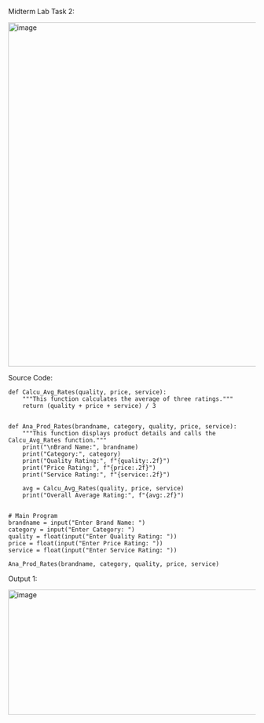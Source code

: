 Midterm Lab Task 2:



<img width="669" height="701" alt="image" src="https://github.com/user-attachments/assets/e08e5004-1db3-41fd-a2e7-d66f632ecc11" />



Source Code:


    def Calcu_Avg_Rates(quality, price, service):
        """This function calculates the average of three ratings."""
        return (quality + price + service) / 3
    
    
    def Ana_Prod_Rates(brandname, category, quality, price, service):
        """This function displays product details and calls the Calcu_Avg_Rates function."""
        print("\nBrand Name:", brandname)
        print("Category:", category)
        print("Quality Rating:", f"{quality:.2f}")
        print("Price Rating:", f"{price:.2f}")
        print("Service Rating:", f"{service:.2f}")
        
        avg = Calcu_Avg_Rates(quality, price, service)
        print("Overall Average Rating:", f"{avg:.2f}")
    
    
    # Main Program
    brandname = input("Enter Brand Name: ")
    category = input("Enter Category: ")
    quality = float(input("Enter Quality Rating: "))
    price = float(input("Enter Price Rating: "))
    service = float(input("Enter Service Rating: "))
    
    Ana_Prod_Rates(brandname, category, quality, price, service)



Output 1:




<img width="720" height="255" alt="image" src="https://github.com/user-attachments/assets/c6668823-6540-4e82-9cc7-ddc5d26dff31" />


